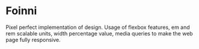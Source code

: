 # Foinni
Pixel perfect implementation of design. Usage of flexbox features, em and rem scalable units, width percentage value, media queries to make the web page fully responsive.
